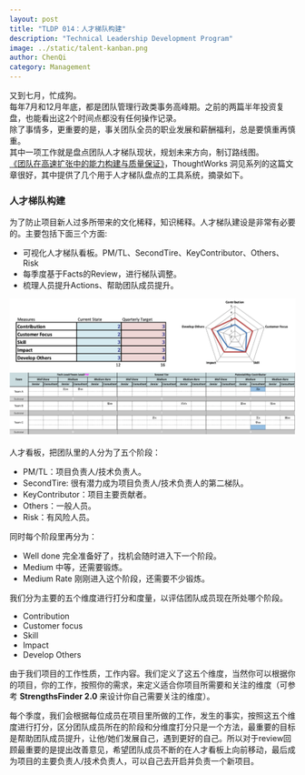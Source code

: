 ```yaml
---
layout: post
title: "TLDP 014：人才梯队构建"
description: "Technical Leadership Development Program"
image: ../static/talent-kanban.png
author: ChenQi
category: Management
---
```


又到七月，忙成狗。  
每年7月和12月年底，都是团队管理行政类事务高峰期。之前的两篇半年投资复盘，也能看出这2个时间点都没有任何操作记录。  
除了事情多，更重要的是，事关团队全员的职业发展和薪酬福利，总是要慎重再慎重。  
其中一项工作就是盘点团队人才梯队现状，规划未来方向，制订路线图。  
[《团队在高速扩张中的能力构建与质量保证》](https://insights.thoughtworks.cn/capacity-building-and-quality-assurance/)，ThoughtWorks 洞见系列的这篇文章很好，其中提供了几个用于人才梯队盘点的工具系统，摘录如下。

### 人才梯队构建

为了防止项目新人过多所带来的文化稀释，知识稀释。人才梯队建设是非常有必要的。主要包括下面三个方面:

+ 可视化人才梯队看板。PM/TL、SecondTire、KeyContributor、Others、Risk
+ 每季度基于Facts的Review，进行梯队调整。
+ 梳理人员提升Actions、帮助团队成员提升。

![人才梯队看板](../static/talent-kanban.png)

人才看板，把团队里的人分为了五个阶段：

+ PM/TL：项目负责人/技术负责人。
+ SecondTire: 很有潜力成为项目负责人/技术负责人的第二梯队。
+ KeyContributor：项目主要贡献者。
+ Others：一般人员。
+ Risk：有风险人员。

同时每个阶段里再分为：

+ Well done 完全准备好了，找机会随时进入下一个阶段。
+ Medium 中等，还需要锻炼。
+ Medium Rate 刚刚进入这个阶段，还需要不少锻炼。

我们分为主要的五个维度进行打分和度量，以评估团队成员现在所处哪个阶段。

+ Contribution
+ Customer focus
+ Skill
+ Impact
+ Develop Others

由于我们项目的工作性质，工作内容。我们定义了这五个维度，当然你可以根据你的项目，你的工作，按照你的需求，来定义适合你项目所需要和关注的维度（可参考 **StrengthsFinder 2.0** 来设计你自己需要关注的维度）。

每个季度，我们会根据每位成员在项目里所做的工作，发生的事实，按照这五个维度进行打分，区分团队成员所在的阶段和分维度打分只是一个方法，最重要的目标是帮助团队成员提升，让他/她们发展自己，遇到更好的自己。所以对于review回顾最重要的是提出改善意见，希望团队成员不断的在人才看板上向前移动，最后成为项目的主要负责人/技术负责人，可以自己去开启并负责一个新项目。
